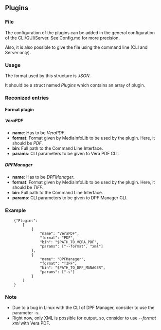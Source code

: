 ## Plugins

### File

The configuration of the plugins can be added in the general configuration of the CLI/GUI/Server.
See Config.md for more precision.

Also, it is also possible to give the file using the command line (CLI and Server only).


### Usage

The format used by this structure is *JSON*.

It should be a struct named *Plugins* which contains an array of plugin.


### Reconized entries

#### Format plugin

##### VeraPDF

* **name**: Has to be *VeraPDF*.
* **format**: Format given by MediaInfoLib to be used by the plugin. Here, it should be *PDF*.
* **bin**: Full path to the Command Line Interface.
* **params**: CLI parameters to be given to Vera PDF CLI.

##### DPFManager

* **name**: Has to be *DPFManager*.
* **format**: Format given by MediaInfoLib to be used by the plugin. Here, it should be *TIFF*.
* **bin**: Full path to the Command Line Interface.
* **params**: CLI parameters to be given to DPF Manager CLI.


### Example

```
    {"Plugins":
        [
            {
                "name": "VeraPDF",
                "format": "PDF",
                "bin": "$PATH_TO_VERA_PDF",
                "params": ["--format", "xml"]
            },
            {
                "name": "DPFManager",
                "format": "TIFF",
                "bin": "$PATH_TO_DPF_MANAGER",
                "params": ["-s"]
            }
        ]
    }
```

### Note

* Due to a bug in Linux with the CLI of DPF Manager, consider to use the parameter *-s*.
* Right now, only XML is possible for output, so, consider to use *--format xml* with Vera PDF.
